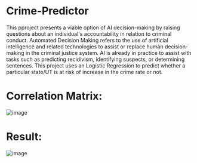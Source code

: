 # Crime-Predictor

This pproject presents a viable option of AI decision-making by raising questions about an individual's accountability in relation to criminal conduct. Automated Decision Making refers to the use of artificial intelligence and related technologies to assist or replace human decision-making in the criminal justice system. AI is already in practice to assist with tasks such as predicting recidivism, identifying suspects, or determining sentences. This project uses an Logistic Regression to predict whether a particular state/UT is at risk of increase in the crime rate or not.

# Correlation Matrix:

![image](https://github.com/user-attachments/assets/892edb88-253e-4fcd-a737-27fd5f5373bc)

# Result:

![image](https://github.com/user-attachments/assets/fabe3dfa-667a-44be-a2be-f67bda4175ba)

